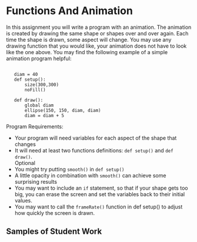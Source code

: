 Functions And Animation
=======================
In this assignment you will write a program with an animation. The animation is created by drawing the same shape or shapes over and over again. Each time the shape is drawn, some aspect will change. You may use any drawing function that you would like, your animation does not have to look like the one above. You may find the following example of a simple animation program helpful:
 <pre><code>
   diam = 40
   def setup():
       size(300,300)
       noFill()
     
   def draw():
       global diam
       ellipse(150, 150, diam, diam)
       diam = diam + 5</code></pre>   
Program Requirements:   
* Your program will need variables for each aspect of the shape that changes
* It will need at least two functions definitions: `def setup()` and `def draw()`.   
Optional   
* You might try putting `smooth()` in `def setup()`
* A little opacity in combination with `smooth()` can achieve some surprising results
* You may want to include an `if` statement, so that if your shape gets too big, you can erase the screen and set the variables back to their initial values.
* You may want to call the `frameRate()` function in def setup() to adjust how quickly the screen is drawn.   

Samples of Student Work   
-----------------------   
